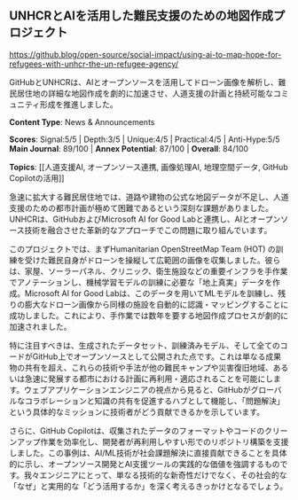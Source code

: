 ## UNHCRとAIを活用した難民支援のための地図作成プロジェクト

https://github.blog/open-source/social-impact/using-ai-to-map-hope-for-refugees-with-unhcr-the-un-refugee-agency/

GitHubとUNHCRは、AIとオープンソースを活用してドローン画像を解析し、難民居住地の詳細な地図作成を劇的に加速させ、人道支援の計画と持続可能なコミュニティ形成を推進しました。

**Content Type**: News & Announcements

**Scores**: Signal:5/5 | Depth:3/5 | Unique:4/5 | Practical:4/5 | Anti-Hype:5/5
**Main Journal**: 89/100 | **Annex Potential**: 87/100 | **Overall**: 84/100

**Topics**: [[人道支援AI, オープンソース連携, 画像処理AI, 地理空間データ, GitHub Copilotの活用]]

急速に拡大する難民居住地では、道路や建物の公式な地図データが不足し、人道支援のための都市計画が極めて困難であるという深刻な課題がありました。UNHCRは、GitHubおよびMicrosoft AI for Good Labと連携し、AIとオープンソース技術を融合させた革新的なアプローチでこの問題に取り組んでいます。

このプロジェクトでは、まずHumanitarian OpenStreetMap Team (HOT) の訓練を受けた難民自身がドローンを操縦して広範囲の画像を収集しました。彼らは、家屋、ソーラーパネル、クリニック、衛生施設などの重要インフラを手作業でアノテーションし、機械学習モデルの訓練に必要な「地上真実」データを作成。Microsoft AI for Good Labは、このデータを用いてMLモデルを訓練し、残りの膨大なドローン画像から同様の施設を自動的に認識・マッピングすることに成功しました。これにより、手作業では数年を要する地図作成プロセスが劇的に加速されました。

特に注目すべきは、生成されたデータセット、訓練済みモデル、そして全てのコードがGitHub上でオープンソースとして公開された点です。これは単なる成果物の共有を超え、これらの技術や手法が他の難民キャンプや災害復旧地域、あるいは急速に発展する都市における計画に再利用・適応されることを可能にします。ウェブアプリケーションエンジニアの視点から見ると、GitHubがグローバルなコラボレーションと知識の共有を促進するハブとして機能し、「問題解決」という具体的なミッションに技術者がどう貢献できるかを示しています。

さらに、GitHub Copilotは、収集されたデータのフォーマットやコードのクリーンアップ作業を効率化し、開発者が再利用しやすい形でのリポジトリ構築を支援しました。この事例は、AI/ML技術が社会課題解決に直接貢献できることを具体的に示し、オープンソース開発とAI支援ツールの実践的な価値を強調するものです。我々エンジニアにとって、単なる技術的な新奇性だけでなく、その社会的な「なぜ」と実用的な「どう活用するか」を深く考えるきっかけとなるでしょう。